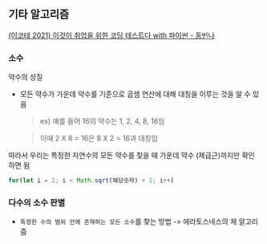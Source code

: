 ## 기타 알고리즘

[(이코테 2021) 이것이 취업을 위한 코딩 테스트다 with 파이썬 - 동빈나]("https://www.youtube.com/watch?v=cswJ1h-How0&list=PLRx0vPvlEmdAghTr5mXQxGpHjWqSz0dgC&index=9")

### 소수

약수의 성질

- 모든 약수가 가운데 약수를 기준으로 곱셈 연산에 대해 대칭을 이루는 것을 알 수 있음

  > ex) 예를 들어 16의 약수는 1, 2, 4, 8, 16임

  > 이때 2 X 8 = 16은 8 X 2 = 16과 대칭임

따라서 우리는 특정한 자연수의 모든 약수를 찾을 때 가운데 약수 (제급근)까지만 확인하면 됨

```js
for(let i = 2; i < Math.sqrt(해당숫자) + 1; i++)
```

### 다수의 소수 판별

- `특정한 수의 범위 안에 존재하는 모든 소수`를 찾는 방법 -> 에라토스네스의 체 알고리즘
